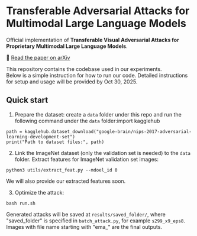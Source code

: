 # Transferable Adversarial Attacks for Multimodal Large Language Models

Official implementation of **Transferable Visual Adversarial Attacks for Proprietary Multimodal Large Language Models**.

📄 [Read the paper on arXiv](https://arxiv.org/abs/2505.01050)

This repository contains the codebase used in our experiments.  
Below is a simple instruction for how to run our code. Detailed instructions for setup and usage will be provided by Oct 30, 2025.

## Quick start

1. Prepare the dataset: create a `data` folder under this repo and run the following command under the `data` folder:import kagglehub

```
path = kagglehub.dataset_download("google-brain/nips-2017-adversarial-learning-development-set")
print("Path to dataset files:", path)
```

2. Link the ImageNet dataset (only the validation set is needed) to the `data` folder. Extract features for ImageNet validation set images:
```
python3 utils/extract_feat.py --mdoel_id 0
```
We will also provide our extracted features soon.

3. Optimize the attack:
```
bash run.sh
```
Generated attacks will be saved at `results/saved_folder/`, where "saved_folder" is specified in `batch_attack.py`, for example `s299_x9_eps8`. Images with file name starting with "ema_" are the final outputs.

